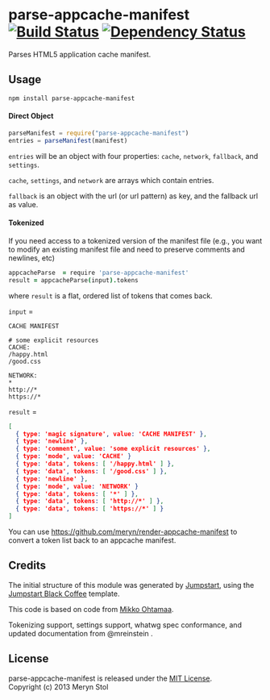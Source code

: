 # parse-appcache-manifest [![Build Status](https://travis-ci.org/meryn/parse-appcache-manifest.png?branch=master)](https://travis-ci.org/meryn/parse-appcache-manifest) [![Dependency Status](https://david-dm.org/meryn/parse-appcache-manifest.png)](https://david-dm.org/meryn/parse-appcache-manifest)

Parses HTML5 application cache manifest.

## Usage

`npm install parse-appcache-manifest`

#### Direct Object

```javascript
parseManifest = require("parse-appcache-manifest")
entries = parseManifest(manifest)
```

`entries` will be an object with four properties: `cache`, `network`, `fallback`, and `settings`. 

`cache`, `settings`, and `network` are arrays which contain entries. 

`fallback` is an object with the url (or url pattern) as key, and the fallback url as value.


#### Tokenized
If you need access to a tokenized version of the manifest file (e.g., you want to modify an existing manifest file and need to preserve comments and newlines, etc)


```coffeescript
appcacheParse  = require 'parse-appcache-manifest'
result = appcacheParse(input).tokens
```

where `result` is a flat, ordered list of tokens that comes back. 

 `input` =

```
CACHE MANIFEST

# some explicit resources
CACHE:
/happy.html
/good.css

NETWORK:
*
http://*
https://*
```

`result` =

```json
[
  { type: 'magic signature', value: 'CACHE MANIFEST' },
  { type: 'newline' },
  { type: 'comment', value: 'some explicit resources' },
  { type: 'mode', value: 'CACHE' }
  { type: 'data', tokens: [ '/happy.html' ] },
  { type: 'data', tokens: [ '/good.css' ] },
  { type: 'newline' },
  { type: 'mode', value: 'NETWORK' }
  { type: 'data', tokens: [ '*' ] },
  { type: 'data', tokens: [ 'http://*' ] },
  { type: 'data', tokens: [ 'https://*' ] }
]
```

You can use https://github.com/meryn/render-appcache-manifest to convert a token list back to an appcache manifest.

## Credits

The initial structure of this module was generated by [Jumpstart](https://github.com/meryn/jumpstart), using the [Jumpstart Black Coffee](https://github.com/meryn/jumpstart-black-coffee) template.

This code is based on code from [Mikko Ohtamaa](http://opensourcehacker.com/).

Tokenizing support, settings support, whatwg spec conformance, and updated documentation from @mreinstein .

## License

parse-appcache-manifest is released under the [MIT License](http://opensource.org/licenses/MIT).  
Copyright (c) 2013 Meryn Stol  
